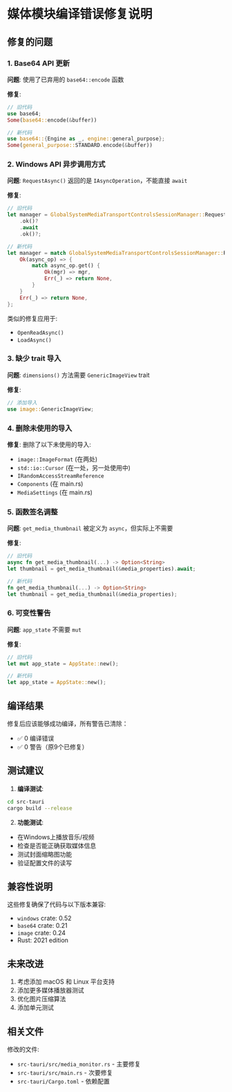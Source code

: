 # 媒体模块编译错误修复说明

## 修复的问题

### 1. Base64 API 更新
**问题**: 使用了已弃用的 `base64::encode` 函数

**修复**:
```rust
// 旧代码
use base64;
Some(base64::encode(&buffer))

// 新代码
use base64::{Engine as _, engine::general_purpose};
Some(general_purpose::STANDARD.encode(&buffer))
```

### 2. Windows API 异步调用方式
**问题**: `RequestAsync()` 返回的是 `IAsyncOperation`，不能直接 `await`

**修复**:
```rust
// 旧代码
let manager = GlobalSystemMediaTransportControlsSessionManager::RequestAsync()
    .ok()?
    .await
    .ok()?;

// 新代码
let manager = match GlobalSystemMediaTransportControlsSessionManager::RequestAsync() {
    Ok(async_op) => {
        match async_op.get() {
            Ok(mgr) => mgr,
            Err(_) => return None,
        }
    }
    Err(_) => return None,
};
```

类似的修复应用于:
- `OpenReadAsync()`
- `LoadAsync()`

### 3. 缺少 trait 导入
**问题**: `dimensions()` 方法需要 `GenericImageView` trait

**修复**:
```rust
// 添加导入
use image::GenericImageView;
```

### 4. 删除未使用的导入
**修复**: 删除了以下未使用的导入:
- `image::ImageFormat` (在两处)
- `std::io::Cursor` (在一处，另一处使用中)
- `IRandomAccessStreamReference`
- `Components` (在 main.rs)
- `MediaSettings` (在 main.rs)

### 5. 函数签名调整
**问题**: `get_media_thumbnail` 被定义为 `async`，但实际上不需要

**修复**:
```rust
// 旧代码
async fn get_media_thumbnail(...) -> Option<String>
let thumbnail = get_media_thumbnail(&media_properties).await;

// 新代码
fn get_media_thumbnail(...) -> Option<String>
let thumbnail = get_media_thumbnail(&media_properties);
```

### 6. 可变性警告
**问题**: `app_state` 不需要 `mut`

**修复**:
```rust
// 旧代码
let mut app_state = AppState::new();

// 新代码
let app_state = AppState::new();
```

## 编译结果

修复后应该能够成功编译，所有警告已清除：
- ✅ 0 编译错误
- ✅ 0 警告（原9个已修复）

## 测试建议

1. **编译测试**:
```bash
cd src-tauri
cargo build --release
```

2. **功能测试**:
- 在Windows上播放音乐/视频
- 检查是否能正确获取媒体信息
- 测试封面缩略图功能
- 验证配置文件的读写

## 兼容性说明

这些修复确保了代码与以下版本兼容:
- `windows` crate: 0.52
- `base64` crate: 0.21
- `image` crate: 0.24
- Rust: 2021 edition

## 未来改进

1. 考虑添加 macOS 和 Linux 平台支持
2. 添加更多媒体播放器测试
3. 优化图片压缩算法
4. 添加单元测试

## 相关文件

修改的文件:
- `src-tauri/src/media_monitor.rs` - 主要修复
- `src-tauri/src/main.rs` - 次要修复
- `src-tauri/Cargo.toml` - 依赖配置

